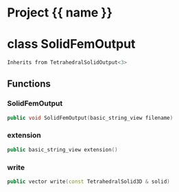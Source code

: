 <script setup>
import {useRoute} from 'vitepress'
const {path} = useRoute()
const tokens = path.split('/')
const words = tokens[2].split('-');
for (let i = 0; i < words.length; i++) {
    words[i] = words[i].charAt(0).toUpperCase() + words[i].slice(1);
    words[i] = words[i].replace('geode', 'Geode')
}
const name = words.join('-');
</script>
# Project {{ name }}

# class SolidFemOutput


```cpp
Inherits from TetrahedralSolidOutput<3>
```



## Functions

### SolidFemOutput

```cpp
public void SolidFemOutput(basic_string_view filename)
```


### extension

```cpp
public basic_string_view extension()
```


### write

```cpp
public vector write(const TetrahedralSolid3D & solid)
```




